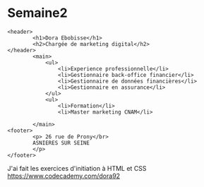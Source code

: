 # Semaine2

<!DOCTYPE html>
	<header>
			<h1>Dora Ebobisse</h1>
			<h2>Chargée de marketing digital</h2>
	</header>
			<main>
				<ul>
					<li>Experience professionnelle</li>
					<li>Gestionnaire back-office financier</li>
					<li>Gestionnaire de données financières</li>
					<li>Gestionnaire en assurance</li>
				</ul>	
				<ul>
					<li>Formation</li>
					<li>Master marketing CNAM</li>
				
			</main>
	<footer>
			<p> 26 rue de Prony</br>
			ASNIERES SUR SEINE 
			</p>
	</footer>		
</html>

J'ai fait les exercices d'initiation à HTML et CSS
https://www.codecademy.com/dora92
